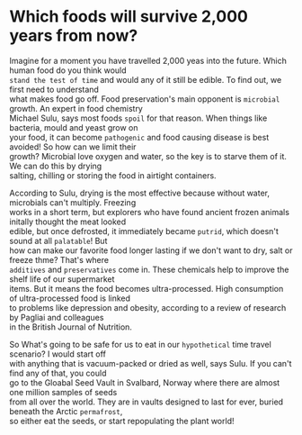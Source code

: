 # Which foods will survive 2,000 years from now?

Imagine for a moment you have travelled 2,000 yeas into the future. Which human food do you think would  
`stand the test of time` and would any of it still be edible. To find out, we first need to understand  
what makes food go off. Food preservation's main opponent is `microbial` growth. An expert in food chemistry  
Michael Sulu, says most foods `spoil` for that reason. When things like bacteria, mould and yeast grow on  
your food, it can become `pathogenic` and food causing disease is best avoided! So how can we limit their  
growth? Microbial love oxygen and water, so the key is to starve them of it. We can do this by drying  
salting, chilling or storing the food in airtight containers.  

According to Sulu, drying is the most effective because without water, microbials can't multiply. Freezing  
works in a short term, but explorers who have found ancient frozen animals initally thought the meat looked  
edible, but once defrosted, it immediately became `putrid`, which doesn't sound at all `palatable`! But  
how can make our favorite food longer lasting if we don't want to dry, salt or freeze thme? That's where  
`additives` and `preservatives` come in. These chemicals help to improve the shelf life of our supermarket  
items. But it means the food becomes ultra-processed. High consumption of ultra-processed food is linked  
to problems like depression and obesity, according to a review of research by Pagliai and colleagues  
in the British Journal of Nutrition.  

So What's going to be safe for us to eat in our `hypothetical` time travel scenario? I would start off  
with anything that is vacuum-packed or dried as well, says Sulu. If you can't find any of that, you could  
go to the Gloabal Seed Vault in Svalbard, Norway where there are almost one million samples of seeds  
from all over the world. They are in vaults designed to last for ever, buried beneath the Arctic `permafrost`,  
so either eat the seeds, or start repopulating the plant world!  
